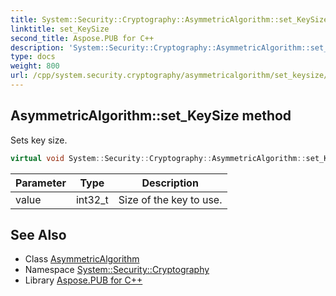 ```yaml
---
title: System::Security::Cryptography::AsymmetricAlgorithm::set_KeySize method
linktitle: set_KeySize
second_title: Aspose.PUB for C++
description: 'System::Security::Cryptography::AsymmetricAlgorithm::set_KeySize method. Sets key size in C++.'
type: docs
weight: 800
url: /cpp/system.security.cryptography/asymmetricalgorithm/set_keysize/
---
```

## AsymmetricAlgorithm::set_KeySize method


Sets key size.

```cpp
virtual void System::Security::Cryptography::AsymmetricAlgorithm::set_KeySize(int32_t value)
```


| Parameter | Type | Description |
| --- | --- | --- |
| value | int32_t | Size of the key to use. |

## See Also

* Class [AsymmetricAlgorithm](../)
* Namespace [System::Security::Cryptography](../../)
* Library [Aspose.PUB for C++](../../../)
